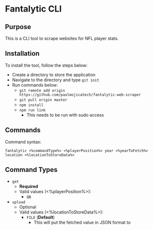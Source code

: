 # Fantalytic CLI

## Purpose
This is a CLI tool to scrape websites for NFL player stats.

## Installation
To install the tool, follow the steps below:

 - Create a directory to store the application
 - Navigate to the directory and type `git init`
 - Run commands below:
	 -  `git remote add origin https://github.com/paulmojicatech/fantalytic-web-scraper`
	 - `git pull origin master`
	 - `npm install`
	 - `npm run link`
		 - This needs to be run with sudo access

## Commands
Command syntax:

    fantalytic <%commandType%> <%playerPosition%> year <%yearToFetch%> location <%locationToStoreData%>

## Command Types

 - `get`
	 - **Required**
	 - Valid values (<%playerPosition%>):
		 - `QB`
 - `upload`
	 - Optional
	 - Valid values (<%locationToStoreData%>):
		 - `FILE` (**Default**)
			 - This will put the fetched value in JSON format to 
